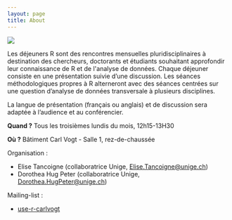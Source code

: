 ```yaml
---
layout: page
title: About
---
```


![](http://www.phdcomics.com/comics/archive/phd113007s.gif)

Les déjeuners R sont des rencontres mensuelles pluridisciplinaires à destination des chercheurs, doctorants et étudiants souhaitant approfondir leur connaissance de R et de l'analyse de données. 
Chaque déjeuner consiste en une présentation suivie d’une discussion. Les séances méthodologiques propres à R alterneront avec des séances centrées sur une question d’analyse de données transversale à plusieurs disciplines.

La langue de présentation (français ou anglais) et de discussion sera adaptée à l’audience et au conférencier.

**Quand ?** Tous les troisièmes lundis du mois, 12h15-13H30

**Où ?** Bâtiment Carl Vogt - Salle 1, rez-de-chaussée

Organisation : 

* Elise Tancoigne (collaboratrice Unige, Elise.Tancoigne@unige.ch) 
* Dorothea Hug Peter (collaboratrice Unige, Dorothea.HugPeter@unige.ch)

Mailing-list :

* [use-r-carlvogt](http://listes.unige.ch/sympa/info/use-r-carlvogt)
